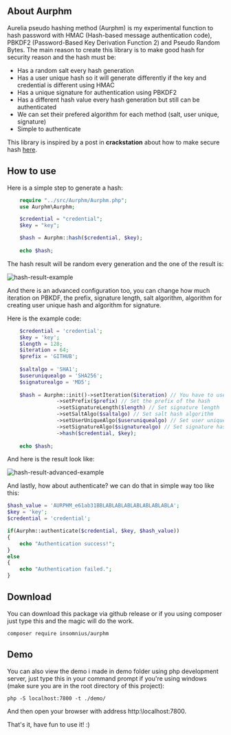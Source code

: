 
## About Aurphm
Aurelia pseudo hashing method (Aurphm) is my experimental function to hash password with HMAC (Hash-based message authentication code), PBKDF2 (Password-Based Key Derivation Function 2) and Pseudo Random Bytes. The main reason to create this library is to make good hash for security reason and the hash must be:

 - Has a random salt every hash generation
 - Has a user unique hash so it will generate differently if the key and credential is different using HMAC
 - Has a unique signature for authentication using PBKDF2
 - Has a different hash value every hash generation but still can be authenticated
 - We can set their prefered algorithm for each method (salt, user unique, signature)
 - Simple to authenticate

This library is inspired by a post in **crackstation** about how to make secure hash [here](https://crackstation.net/hashing-security.htm).

## How to use
Here is a simple step to generate a hash:
```php
	require "../src/Aurphm/Aurphm.php";
	use Aurphm\Aurphm;

	$credential = "credential";
	$key = "key";

	$hash = Aurphm::hash($credential, $key);
	
	echo $hash;
```
The hash result will be random every generation and the one of the result is:

![hash-result-example](https://raw.githubusercontent.com/insomnius/Aurphm/master/hash-value.png "Hash result example")

And there is an advanced configuration too, you can change how much iteration on PBKDF, the prefix, signature length, salt algorithm, algorithm for creating user unique hash and algorithm for signature.

Here is the example code:

```php
    $credential = 'credential';
	$key = 'key';
    $length = 128;
    $iteration = 64;
    $prefix = 'GITHUB';
    
    $saltalgo = 'SHA1';
    $useruniquealgo = 'SHA256';
    $signaturealgo = 'MD5';
    
    $hash = Aurphm::init()->setIteration($iteration) // You have to use ini to called this function statically, Set the iteration of pbkdf
                ->setPrefix($prefix) // Set the prefix of the hash
                ->setSignatureLength($length) // Set signature length
                ->setSaltAlgo($saltalgo) // Set salt hash algorithm
                ->setUserUniqueAlgo($useruniquealgo) // Set user unique hash algorithm (hmac algorithm)
                ->setSignatureAlgo($signaturealgo) // Set signature hash algorithm (pbkdf algorithm)
                ->hash($credential, $key);
    
    echo $hash;
```
And here is the result look like:

![hash-result-advanced-example](https://raw.githubusercontent.com/insomnius/Aurphm/master/hash-value-advanced.png 'Hash result advanced example')

And lastly, how about authenticate? we can do that in simple way too like this:
```php
$hash_value = 'AURPHM_e61ab31BBLABLABLABLABLABLABLABLA';
$key = 'key';
$credential = 'credential';

if(Aurphm::authenticate($credential, $key, $hash_value))
{
    echo "Authentication success!";
}
else
{
    echo "Authentication failed.";
}
```
## Download
You can download this package via github release or if you using composer just type this and the magic will do the work.

	composer require insomnius/aurphm

## Demo
You can also view the demo i made in demo folder using php development server, just type this in your command prompt if you're using windows (make sure you are in the root directory of this project):
    
    php -S localhost:7800 -t ./demo/

And then open your browser with address http:\\localhost:7800.

That's it, have fun to use it! :)
